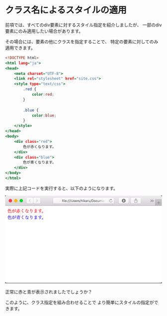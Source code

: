 # クラス名によるスタイルの適用

前項では、すべてのdiv要素に対するスタイル指定を紹介しましたが、
一部のdiv要素にのみ適用したい場合があります。

その場合には、要素の他にクラスを指定することで、
特定の要素に対してのみ適用できます。

```html:class.html
<!DOCTYPE html>
<html lang="ja">
<head>
    <meta charset="UTF-8">
    <link rel="stylesheet" href="site.css">
    <style type="text/css">
        .red {
            color:red;
        }

        .blue {
            color:blue;
        }
    </style>
</head>
<body>
    <div class="red">
        色が赤くなります。
    </div>
    <div class="blue">
        色が青くなります。
    </div>
</body>
</html>
```

実際に上記コードを実行すると、以下のようになります。

![赤と青](./shots/css/shot_c1_2.png)

正常に赤と青が表示されましたでしょうか？

このように、クラス指定を組み合わせることで
より簡単にスタイルの指定ができます。
